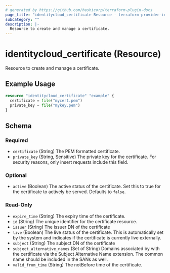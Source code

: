 ```yaml
---
# generated by https://github.com/hashicorp/terraform-plugin-docs
page_title: "identitycloud_certificate Resource - terraform-provider-identitycloud"
subcategory: ""
description: |-
  Resource to create and manage a certificate.
---
```


# identitycloud_certificate (Resource)

Resource to create and manage a certificate.

## Example Usage

```terraform
resource "identitycloud_certificate" "example" {
  certificate = file("mycert.pem")
  private_key = file("mykey.pem")
}
```

<!-- schema generated by tfplugindocs -->
## Schema

### Required

- `certificate` (String) The PEM formatted certificate.
- `private_key` (String, Sensitive) The private key for the certificate. For security reasons, only insert requests include this field.

### Optional

- `active` (Boolean) The active status of the certificate. Set this to true for the certificate to actively be served. Defaults to `false`.

### Read-Only

- `expire_time` (String) The expiry time of the certificate.
- `id` (String) The unique identifier for the certificate resource.
- `issuer` (String) The issuer DN of the certificate
- `live` (Boolean) The live status of the certificate. This is automatically set by the system and indicates if the certificate is currently live externally.
- `subject` (String) The subject DN of the certificate
- `subject_alternative_names` (Set of String) Domains associated by with the certificate via the Subject Alternative Name extension. The common name should be included in the SANs as well.
- `valid_from_time` (String) The notBefore time of the certificate.
